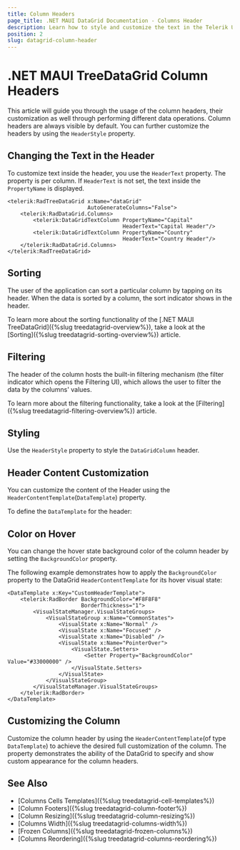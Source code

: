 ```yaml
---
title: Column Headers
page_title: .NET MAUI DataGrid Documentation - Columns Header
description: Learn how to style and customize the text in the Telerik UI for .NET MAUI DataGrid Header by using the properties of the component.
position: 2
slug: datagrid-column-header
---
```



# .NET MAUI TreeDataGrid Column Headers

This article will guide you through the usage of the column headers, their customization as well through performing different data operations. Column headers are always visible by default. You can further customize the headers by using the `HeaderStyle` property.

## Changing the Text in the Header

To customize text inside the header, you use the `HeaderText` property. The property is per column. If `HeaderText` is not set, the text inside the `PropertyName` is displayed.

```XAML
<telerik:RadTreeDataGrid x:Name="dataGrid" 
					     AutoGenerateColumns="False">
	<telerik:RadDataGrid.Columns>
		<telerik:DataGridTextColumn PropertyName="Capital" 
									HeaderText="Capital Header"/>
		<telerik:DataGridTextColumn PropertyName="Country" 
									HeaderText="Country Header"/>
	</telerik:RadDataGrid.Columns>
</telerik:RadTreeDataGrid>
```

## Sorting

The user of the application can sort a particular column by tapping on its header. When the data is sorted by a column, the sort indicator shows in the header.

To learn more about the sorting functionality of the [.NET MAUI TreeDataGrid]({%slug treedatagrid-overview%}), take a look at the [Sorting]({%slug treedatagrid-sorting-overview%}) article.

## Filtering

The header of the column hosts the built-in filtering mechanism (the filter indicator which opens the Filtering UI), which allows the user to filter the data by the columns' values.

To learn more about the filtering functionality, take a look at the [Filtering]({%slug treedatagrid-filtering-overview%}) article.

## Styling 

Use the `HeaderStyle` property to style the `DataGridColumn` header.

## Header Content Customization

You can customize the content of the Header using the `HeaderContentTemplate`(`DataTemplate`) property.

To define the `DataTemplate` for the header:

<snippet id='datagrid-headercontenttemplate-datatemplate' />

## Color on Hover

You can change the hover state background color of the column header by setting the `BackgroundColor` property.

The following example demonstrates how to apply the `BackgroundColor` property to the DataGrid `HeaderContentTemplate` for its hover visual state: 

```XAML
<DataTemplate x:Key="CustomHeaderTemplate">
    <telerik:RadBorder BackgroundColor="#F8F8F8"
                       BorderThickness="1">
        <VisualStateManager.VisualStateGroups>
            <VisualStateGroup x:Name="CommonStates">
                <VisualState x:Name="Normal" />
                <VisualState x:Name="Focused" />
                <VisualState x:Name="Disabled" />
                <VisualState x:Name="PointerOver">
                    <VisualState.Setters>
                        <Setter Property="BackgroundColor" Value="#33000000" />
                    </VisualState.Setters>
                </VisualState>
            </VisualStateGroup>
        </VisualStateManager.VisualStateGroups>
    </telerik:RadBorder>
</DataTemplate>
```

## Customizing the Column

Customize the column header by using the `HeaderContentTemplate`(of type `DataTemplate`) to achieve the desired full customization of the column. The property demonstrates the ability of the DataGrid to specify and show custom appearance for the column headers.

## See Also

- [Columns Cells Templates]({%slug treedatagrid-cell-templates%})
- [Column Footers]({%slug treedatagrid-column-footer%})
- [Column Resizing]({%slug treedatagrid-column-resizing%})
- [Columns Width]({%slug treedatagrid-columns-width%})
- [Frozen Columns]({%slug treedatagrid-frozen-columns%})
- [Columns Reordering]({%slug treedatagrid-columns-reordering%})
